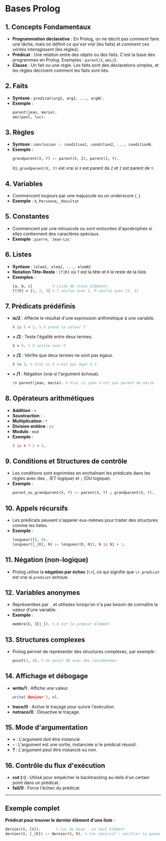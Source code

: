 # Bases Prolog

## 1. **Concepts Fondamentaux**

- **Programmation déclarative** : En Prolog, on ne décrit pas *comment* faire une tâche, mais on définit *ce qui est vrai* (les faits) et *comment ces vérités interagissent* (les règles).
- **Prédicat** : Une relation entre des objets ou des faits. C'est la base des programmes en Prolog. Exemples : `parent/2`, `ami/2`.
- **Clause** : Un fait ou une règle. Les faits sont des déclarations simples, et les règles décrivent comment les faits sont liés.

## 2. **Faits**
- **Syntaxe** : `predicat(arg1, arg2, ..., argN).`
- **Exemple** : 
  ```prolog
  parent(jean, marie).
  ami(paul, luc).
  ```

## 3. **Règles**
- **Syntaxe** : `conclusion :- condition1, condition2, ..., conditionN.`
- **Exemple** : 
  ```prolog
  grandparent(X, Y) :- parent(X, Z), parent(Z, Y).
  ```
  Ici, `grandparent(X, Y)` est vrai si `X` est parent de `Z` et `Z` est parent de `Y`.

## 4. **Variables**
- Commencent toujours par une majuscule ou un underscore (`_`).
- **Exemple** : `X`, `Personne`, `_Resultat`

## 5. **Constantes**
- Commencent par une minuscule ou sont entourées d'apostrophes si elles contiennent des caractères spéciaux.
- **Exemple** : `pierre`, `'Jean-Luc'`

## 6. **Listes**
- **Syntaxe** : `[elem1, elem2, ..., elemN]`
- **Notation Tête-Reste** : `[T|R]` où `T` est la tête et `R` le reste de la liste.
- **Exemples** :
  ```prolog
  [a, b, c]         % Liste de trois éléments
  [T|R] = [1, 2, 3] % T unifie avec 1, R unifie avec [2, 3]
  ```

## 7. **Prédicats prédéfinis**
- **is/2** : Affecte le résultat d'une expression arithmétique à une variable.
  ```prolog
  X is 5 + 2. % X prend la valeur 7
  ```
- **= /2** : Teste l'égalité entre deux termes.
  ```prolog
  X = 5. % X unifie avec 5
  ```
- **\= /2** : Vérifie que deux termes ne sont pas égaux.
  ```prolog
  X \= 3. % Vrai si X n'est pas égal à 3
  ```
- **\+ /1** : Négation (vrai si l'argument échoue).
  ```prolog
  \+ parent(jean, marie). % Vrai si jean n'est pas parent de marie
  ```

## 8. **Opérateurs arithmétiques**
- **Addition** : `+`
- **Soustraction** : `-`
- **Multiplication** : `*`
- **Division entière** : `//`
- **Modulo** : `mod`
- **Exemple** :
  ```prolog
  Y is X * 2 + 3.
  ```

## 9. **Conditions et Structures de contrôle**
- Les conditions sont exprimées en enchaînant les prédicats dans les règles avec des `,` (ET logique) et `;` (OU logique).
- **Exemple** :
  ```prolog
  parent_ou_grandparent(X, Y) :- parent(X, Y) ; grandparent(X, Y).
  ```

## 10. **Appels récursifs**
- Les prédicats peuvent s'appeler eux-mêmes pour traiter des structures comme les listes.
- **Exemple** :
  ```prolog
  longueur([], 0).
  longueur([_|R], N) :- longueur(R, N1), N is N1 + 1.
  ```

## 11. **Négation (non-logique)**
- Prolog utilise la **négation par échec** (`\+`), ce qui signifie que `\+ predicat` est vrai si `predicat` échoue.

## 12. **Variables anonymes**
- Représentées par `_` et utilisées lorsqu'on n'a pas besoin de connaître la valeur d'une variable.
- **Exemple** :
  ```prolog
  membre(E, [E|_]). % E est le premier élément
  ```

## 13. **Structures complexes**
- Prolog permet de représenter des structures complexes, par exemple :
  ```prolog
  point(3, 4). % Un point 2D avec des coordonnées
  ```

## 14. **Affichage et débogage**
- **write/1** : Affiche une valeur.
  ```prolog
  write('Bonjour'), nl.
  ```
- **trace/0** : Active le traçage pour suivre l'exécution.
- **notrace/0** : Désactive le traçage.

## 15. **Mode d'argumentation**
- **+** : L'argument doit être instancié.
- **-** : L'argument est une sortie, instanciée si le prédicat réussit.
- **?** : L'argument peut être instancié ou non.

## 16. **Contrôle du flux d'exécution**
- **cut (`!`)** : Utilisé pour empêcher le backtracking au-delà d'un certain point dans un prédicat.
- **fail/0** : Force l'échec du prédicat.

---

## Exemple complet
**Prédicat pour trouver le dernier élément d'une liste** :
```prolog
dernier(X, [X]).       % Cas de base : un seul élément
dernier(X, [_|R]) :- dernier(X, R). % Cas récursif : vérifier la queue
```